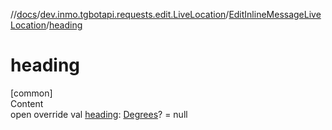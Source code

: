 //[docs](../../../index.md)/[dev.inmo.tgbotapi.requests.edit.LiveLocation](../index.md)/[EditInlineMessageLiveLocation](index.md)/[heading](heading.md)



# heading  
[common]  
Content  
open override val [heading](heading.md): [Degrees](../../dev.inmo.tgbotapi.types/index.md#%5Bdev.inmo.tgbotapi.types%2FDegrees%2F%2F%2FPointingToDeclaration%2F%5D%2FClasslikes%2F625018081)? = null  



